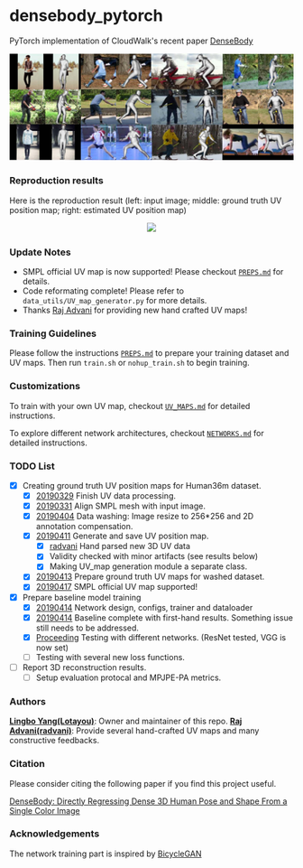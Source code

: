 # densebody_pytorch
PyTorch implementation of CloudWalk's recent paper [DenseBody](https://arxiv.org/abs/1903.10153v3)

![paper teaser](teaser/teaser.jpg)

### Reproduction results

Here is the reproduction result (left: input image; middle: ground truth UV position map; right: estimated UV position map)

<div align="center">
  <img src="https://user-images.githubusercontent.com/33449901/56275710-cce07800-6133-11e9-9507-cfc347a51006.png" width="800px" />
</div>

### Update Notes
- SMPL official UV map is now supported! Please checkout [`PREPS.md`](PREPS.md) for details.
- Code reformating complete! Please refer to `data_utils/UV_map_generator.py` for more details.
- Thanks [Raj Advani](https://github.com/radvani) for providing new hand crafted UV maps!

### Training Guidelines
Please follow the instructions [`PREPS.md`](PREPS.md) to prepare your training dataset and UV maps. Then run `train.sh` or `nohup_train.sh` to begin training. 

### Customizations

To train with your own UV map, checkout [`UV_MAPS.md`](UV_MAPS.md) for detailed instructions.

To explore different network architectures, checkout [`NETWORKS.md`](NETWORKS.md) for detailed instructions.

### TODO List
- [x] Creating ground truth UV position maps for Human36m dataset.
    - [x] [20190329]() Finish UV data processing.
    - [x] [20190331]() Align SMPL mesh with input image.
    - [x] [20190404]() Data washing: Image resize to 256*256 and 2D annotation compensation.
    - [x] [20190411]() Generate and save UV position map.
        - [x] [radvani](https://github.com/radvani) Hand parsed new 3D UV data
        - [x] Validity checked with minor artifacts (see results below)
        - [x] Making UV_map generation module a separate class.
    - [x] [20190413]() Prepare ground truth UV maps for washed dataset.
    - [x] [20190417]() SMPL official UV map supported!
    
- [x] Prepare baseline model training
    - [x] [20190414]() Network design, configs, trainer and dataloader
    - [x] [20190414]() Baseline complete with first-hand results. Something issue still needs to be addressed.
    - [x] [Proceeding]() Testing with different networks. (ResNet tested, VGG is now set)
    - [ ] Testing with several new loss functions.
    
- [ ] Report 3D reconstruction results.
    - [ ] Setup evaluation protocal and MPJPE-PA metrics.

### Authors
**[Lingbo Yang(Lotayou)](https://github.com/Lotayou)**: Owner and maintainer of this repo.
**[Raj Advani(radvani)](https://github.com/radvani)**: Provide several hand-crafted UV maps and many constructive feedbacks.

### Citation
Please consider citing the following paper if you find this project useful.

[DenseBody: Directly Regressing Dense 3D Human Pose and Shape From a Single Color Image](https://arxiv.org/abs/1903.10153v3)

### Acknowledgements
The network training part is inspired by [BicycleGAN](https://github.com/junyanz/BicycleGAN)
